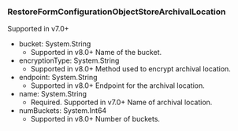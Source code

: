### RestoreFormConfigurationObjectStoreArchivalLocation
Supported in v7.0+

- bucket: System.String
  - Supported in v8.0+
  Name of the bucket.
- encryptionType: System.String
  - Supported in v8.0+
  Method used to encrypt archival location.
- endpoint: System.String
  - Supported in v8.0+
  Endpoint for the archival location.
- name: System.String
  - Required. Supported in v7.0+
  Name of archival location.
- numBuckets: System.Int64
  - Supported in v8.0+
  Number of buckets.
